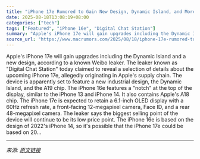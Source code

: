 ```yaml
---
title: "iPhone 17e Rumored to Gain New Design, Dynamic Island, and More"
date: 2025-08-18T13:08:19+08:00
categories: ["tech"]
tags: ["Featured", "iPhone 16e", "Digital Chat Station"]
summary: "Apple's iPhone 17e will gain upgrades including the Dynamic Island and a new design, according to a known Weibo leaker. The leaker known as \"Digital Chat Station\" today claimed to reveal a selection o"
source_url: "https://www.macrumors.com/2025/08/18/iphone-17e-rumored-to-gain-new-design-and-more/"
---
```


Apple's iPhone 17e will gain upgrades including the Dynamic Island and a new design, according to a known Weibo leaker. The leaker known as "Digital Chat Station" today claimed to reveal a selection of details about the upcoming &zwnj;iPhone&zwnj; 17e, allegedly originating in Apple's supply chain. The device is apparently set to feature a new industrial design, the &zwnj;Dynamic Island&zwnj;, and the A19 chip. The iPhone 16e features a "notch" at the top of the display, similar to the &zwnj;iPhone&zwnj; 13 and &zwnj;iPhone&zwnj; 14. It also contains Apple's A18 chip. The &zwnj;iPhone&zwnj; 17e is expected to retain a 6.1-inch OLED display with a 60Hz refresh rate, a front-facing 12-megapixel camera, Face ID, and a rear 48-megapixel camera. The leaker says the biggest selling point of the device will continue to be its low price point. The &zwnj;iPhone 16e&zwnj; is based on the design of 2022's &zwnj;iPhone&zwnj; 14, so it's possible that the &zwnj;iPhone&zwnj; 17e could be based on 20...

---

*来源: [原文链接](https://www.macrumors.com/2025/08/18/iphone-17e-rumored-to-gain-new-design-and-more/)*
